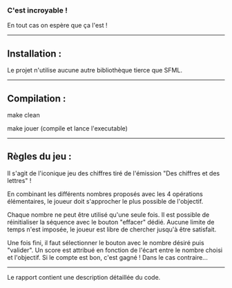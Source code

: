 ### C'est incroyable !

En tout cas on espère que ça l'est !

---------------------------------------------------------------------------------------------
Installation :
---------------------------------------------------------------------------------------------
Le projet n'utilise aucune autre bibliothèque tierce que SFML.

---------------------------------------------------------------------------------------------
Compilation : 
---------------------------------------------------------------------------------------------
make clean

make jouer (compile et lance l'executable)

---------------------------------------------------------------------------------------------
Règles du jeu :
---------------------------------------------------------------------------------------------
  Il s'agit de l'iconique jeu des chiffres tiré de l'émission "Des chiffres et des lettres" !
  
  En combinant les différents nombres proposés avec les 4 opérations élémentaires, le joueur doit s'approcher le plus possible de l'objectif.
  
  Chaque nombre ne peut être utilisé qu'une seule fois. Il est possible de réinitialiser la séquence avec le bouton "effacer" dédié. Aucune limite de temps n'est imposée, le joueur est libre de chercher jusqu'à être satisfait.
  
  Une fois fini, il faut sélectionner le bouton avec le nombre désiré puis "valider". Un score est attribué en fonction de l'écart entre le nombre choisi et l'objectif. Si le compte est bon, c'est gagné ! Dans le cas contraire...

---------------------------------------------------------------------------------------------
Le rapport contient une description détaillée du code.
  
